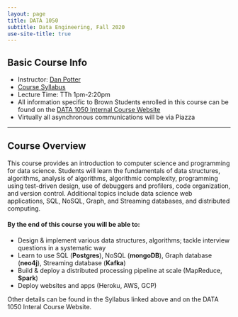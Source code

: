 ```yaml
---
layout: page
title: DATA 1050
subtitle: Data Engineering, Fall 2020
use-site-title: true
---
```


## Basic Course Info  

* Instructor: [Dan Potter](mailto:Daniel_Potter@brown.edu)
* [Course Syllabus](https://docs.google.com/document/d/1GYSZzLfWty78IC3nClYYd2DCv5G0zA4OgXdwfPZdJq8/edit?usp=sharing)
* Lecture Time: TTh 1pm-2:20pm  
* All information specific to Brown Students enrolled in this course can be found on the [DATA 1050 Internal Course Website](https://sites.google.com/brown.edu/data1050fa20/home)
* Virtually all asynchronous communications will be via Piazza

---

## Course Overview

This course provides an introduction to computer science and programming for data science. Students will learn the fundamentals of data structures, algorithms, analysis of algorithms, algorithmic complexity, programming using test-driven design, use of debuggers and profilers, code organization, and version control. Additional topics include data science web applications, SQL, NoSQL, Graph, and Streaming databases, and distributed computing.

#### By the end of this course you will be able to:
- Design & implement various data structures, algorithms; tackle interview questions in a systematic way
- Learn to use SQL (**Postgres**), NoSQL (**mongoDB**), Graph database (**neo4j**), Streaming database (**Kafka**)
- Build & deploy a distributed processing pipeline at scale (MapReduce, **Spark**)
- Deploy websites and apps (Heroku, AWS, GCP)

Other details can be found in the Syllabus linked above and on the DATA 1050 Interal Course Website.
